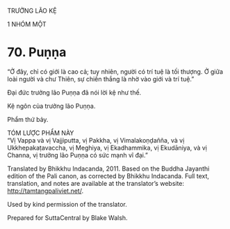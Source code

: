 TRƯỞNG LÃO KỆ

1 NHÓM MỘT

# 70\. Puṇṇa

“Ở đây, chỉ có giới là cao cả; tuy nhiên, người có trí tuệ là tối thượng. Ở giữa loài người và chư Thiên, sự chiến thắng là nhờ vào giới và trí tuệ.”

Đại đức trưởng lão Puṇṇa đã nói lời kệ như thế.

Kệ ngôn của trưởng lão Puṇṇa.

Phẩm thứ bảy.

TÓM LƯỢC PHẨM NÀY  
“Vị Vappa và vị Vajjiputta, vị Pakkha, vị Vimalakoṇḍañña, và vị Ukkhepakaṭavaccha, vị Meghiya, vị Ekadhammika, vị Ekudāniya, và vị Channa, vị trưởng lão Puṇṇa có sức mạnh vĩ đại.”

Translated by Bhikkhu Indacanda, 2011. Based on the Buddha Jayanthi edition of the Pali canon, as corrected by Bhikkhu Indacanda. Full text, translation, and notes are available at the translator’s website: http://tamtangpaliviet.net/.

Used by kind permission of the translator.

Prepared for SuttaCentral by Blake Walsh.